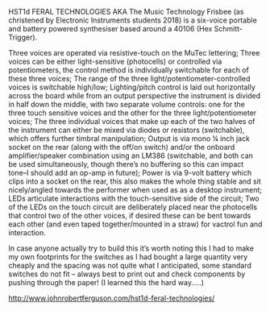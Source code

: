 HST1d FERAL TECHNOLOGIES AKA The Music Technology Frisbee (as christened by Electronic Instruments students 2018) is a six-voice portable and battery powered synthesiser based around a 40106 (Hex Schmitt-Trigger). 

Three voices are operated via resistive-touch on the MuTec lettering;
Three voices can be either light-sensitive (photocells) or controlled via potentiometers, the control method is individually switchable for each of these three voices;
The range of the three light/potentiometer-controlled voices is switchable high/low;
Lighting/pitch control is laid out horizontally across the board while from an output perspective the instrument is divided in half down the middle, with two separate volume controls: one for the three touch sensitive voices and the other for the three light/potentiometer voices;
The three individual voices that make up each of the two halves of the instrument can either be mixed via diodes or resistors (switchable), which offers further timbral manipulation;
Output is via mono ¼ inch jack socket on the rear (along with the off/on switch) and/or the onboard amplifier/speaker combination using an LM386 (switchable, and both can be used simultaneously, though there’s no buffering so this can impact tone–I should add an op-amp in future);
Power is via 9-volt battery which clips into a socket on the rear, this also makes the whole thing stable and sit nicely/angled towards the performer when used as as a desktop instrument;
LEDs articulate interactions with the touch-sensitive side of the circuit;
Two of the LEDs on the touch circuit are deliberately placed near the photocells that control two of the other voices, if desired these can be bent towards each other (and even taped together/mounted in a straw) for vactrol fun and interaction.

In case anyone actually try to build this it’s worth noting this I had to make my own footprints for the switches as I had bought a large quantity very cheaply and the spacing was not quite what I anticipated, some standard switches do not fit – always best to print out and check components by pushing through the paper! (I learned this the hard way…..)

http://www.johnrobertferguson.com/hst1d-feral-technologies/
